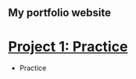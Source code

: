 ## My portfolio website

# [Project 1: Practice](https://github.com/PlayingNumbers/ds_salary_proj) 
* Practice
